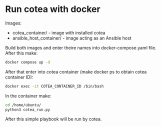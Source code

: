 # Run cotea with docker
Images:
- cotea_container/ - image with installed cotea
- ansible_host_container/ - image acting as an Ansible host

Build both images and enter theire names into docker-compose.yaml file. After this make:
```bash
docker compose up -d
```

After that enter into cotea container (make docker ps to obtain cotea container ID):
```bash
docker exec -it COTEA_CONTAINER_ID /bin/bash
```

In the container make:
```bash
cd /home/ubuntu/
python3 cotea_run.py
```

After this simple playbook will be run by cotea.
